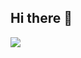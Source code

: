 ## Hi there 👋


<a href="https://hits.seeyoufarm.com">
  <img src="https://hits.seeyoufarm.com/api/count/incr/badge.svg?url=https%3A%2F%2Fgithub.com%2FTanmayjoshi-3601&count_bg=%2379C83D&title_bg=%23555555&icon=github.svg&icon_color=%23E7E7E7&title=PROFILE+VIEWS&edge_flat=false"/>
</a>

<!--
**Tanmayjoshi-3601/Tanmayjoshi-3601** is a ✨ _special_ ✨ repository because its `README.md` (this file) appears on your GitHub profile.

Here are some ideas to get you started:

- 🔭 I’m currently working on ...
- 🌱 I’m currently learning ...
- 👯 I’m looking to collaborate on ...
- 🤔 I’m looking for help with ...
- 💬 Ask me about ...
- 📫 How to reach me: ...
- 😄 Pronouns: ...
- ⚡ Fun fact: ...
-->
